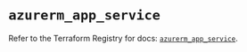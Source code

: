 # `azurerm_app_service`

Refer to the Terraform Registry for docs: [`azurerm_app_service`](https://registry.terraform.io/providers/hashicorp/azurerm/3.91.0/docs/resources/app_service).
